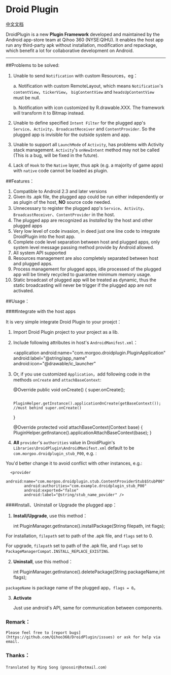 Droid Plugin
======

[中文文档](https://github.com/Qihoo360/DroidPlugin/blob/master/readme_cn.md "中文文档")

DroidPlugin is a new **Plugin Framework** developed and maintained by the Android app-store team at Qihoo 360 (NYSE:QIHU).
It enables the host app run any third-party apk without installation, modification and repackage, which benefit a lot for collaborative development on Android.

-------



##Problems to be solved:
    
 1. Unable to send `Notification` with custom Resources，eg：
 
     a.  Notification with custom RemoteLayout, which means `Notification`'s `contentView`，`tickerView`，
     `bigContentView` and `headsUpContentView` must be null.

     b.  Notification with icon customized by R.drawable.XXX. The framework will transform it to Bitmap instead.

 2. Unable to define specified `Intent Filter` for the plugged app's `Service`、`Activity`、`BroadcastReceiver`
 and `ContentProvider`. So the plugged app is invisible for the outside system and app.

 3. Unable to support all `LaunchMode` of `Activity`, has problems with Activity stack management. `Activity`'s `onNewIntent` method may not be called (This is a bug, will be fixed in the future).

 3. Lack of `Hook` to the `Native` layer, thus apk (e.g. a majority of game apps) with `native` code cannot be loaded as plugin.
    
##Features：
  1. Compatible to Android 2.3 and later versions
  2. Given its .apk file, the plugged app could be run either independently or as plugin of the host, **NO** source code needed.
  3. Unnecessary to register the plugged app's `Service`、`Activity`、`BroadcastReceiver`、`ContentProvider` in the host.
  4. The plugged app are recognized as *Installed* by the host and other plugged apps
  5. Very low level of code invasion, in deed just one line code to integrate DroidPlugin into the host app.
  6. Complete code level separation between host and plugged apps, only system level message passing method provide by Android allowed.
  7. All system API supported
  8. Resources management are also completely separated between host and plugged apps.
  9. Process management for plugged apps, idle processed of the plugged app will be timely recycled to guarantee minimum memory usage.
  10. Static broadcast of plugged app will be treated as dynamic, thus the static broadcasting will never be trigger if
  the plugged app are not activated.
    
##Usage：

####Integrate with the host apps

It is very simple integrate Droid Plugin to your proejct：

1. Import Droid Plugin project to your project as a lib.

2. Include following attributes in host's `AndroidManifest.xml`：


      <application android:name="com.morgoo.droidplugin.PluginApplication" 
           android:label="@string/app_name"
           android:icon="@drawable/ic_launcher" 

           
3. Or, if you use customized `Application`，add following code in the methods `onCreate` and `attachBaseContext`:
    
      @Override
      public void onCreate() {
          super.onCreate();

          PluginHelper.getInstance().applicationOnCreate(getBaseContext()); //must behind super.onCreate()
      }
        
      @Override
      protected void attachBaseContext(Context base) {
          PluginHelper.getInstance().applicationAttachBaseContext(base);
      }

4.  **All**  `provider`'s `authorities` value in DroidPlugin's `Libraries\DroidPlugin\AndroidManifest.xml`
 default to be `com.morgoo.droidplugin_stub_P00`, e.g. :

      <provider
            android:name="com.morgoo.droidplugin.stub.ContentProviderStub$StubP00"
            android:authorities="com.morgoo.droidplugin_stub_P00"
            android:exported="false"
            android:label="@string/stub_name_povider" />

  You'd better change it to avoid conflict with other instances, e.g.:

      <provider
            android:name="com.morgoo.droidplugin.stub.ContentProviderStub$StubP00"
            android:authorities="com.example.droidplugin_stub_P00"
            android:exported="false"
            android:label="@string/stub_name_povider" />


####Install、Uninstall or Upgrade the plugged app：

1. **Install/Upgrade**, use this method：

    int PluginManager.getInstance().installPackage(String filepath, int flags);
   
  For installation, `filepath` set to path of the .apk file, and `flags` set to 0.

  For upgrade, `filepath` set to path of the .apk file, and  `flags` set to `PackageManagerCompat.INSTALL_REPLACE_EXISTING`.
        
    
2. **Uninstall**, use this method：

      int PluginManager.getInstance().deletePackage(String packageName,int flags);

  `packageName` is package name of the plugged app，`flags = 0`。

3. **Activate**

    Just use android's API, same for communication between components.

### Remark：

    Please feel free to [report bugs](https://github.com/Qihoo360/DroidPlugin/issues) or ask for help via email.
    
    
### Thanks：
    
    Translated by Ming Song（gnosoir@hotmail.com）    
